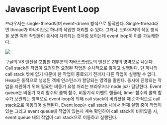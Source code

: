# Javascript Event Loop

브라우저는 single-thread이며 event-driven 방식으로 동작한다. Single-thread라면 thread가 하나이므로 하나의 작업만 처리할 수 있다. 그러나, 브라우저의 작동 방식을 보면 여러 작업들이 동시에 처리되는 것처럼 보이는데 event loop이 이를 가능캐한다.

![](https://poiemaweb.com/img/event-loop.png)

구글의 V8 엔진을 포함한 대부분의 자바스크립트의 엔진은 2개의 영역으로 나뉜다. Call stack은 작업이 요청되면 요청된 작업은 순차적으로 쌓이고 실행된다. 단 하나의 call stack 밖에 없기 때문에 한 작업이 종료되기 전까지 다른 작업이 실행될 수 없다. Heap은 동적으로 생성된 객체 인스턴스가 할당되는 영역을 말한다. 동시에 진행되는 작업을 지원하기 위해 필요한 비동기 요청 처리는 브라우저나 node.js가 담당한다. Event queue는 비동기 처리 함수의 콜백 함수, 비동기식 이벤트 핸들러, timer 함수의 콜백 함수가 보관되는 영역으로 event loop에 의해 call stack이 비워졌을 때 순차적으로 call stack으로 이동되어 실행된다. Event loop는 call stack 내에서 현재 실행 중이 작업이 있는 그리고 event queue에 작업이 있는지 계속 확인하여 call stack이 비어있을 시, event queue 내의 작업이 call stack으로 이동하고 실행된다.
